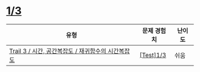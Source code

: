 # [1/3](https://www.codetree.ai/trails/complete/curated-cards/test-time-complexity-4)

|유형|문제 경험치|난이도|
|---|---|---|
|[Trail 3 / 시간, 공간복잡도 / 재귀함수의 시간복잡도](https://www.codetree.ai/trail-info/novice-high/)|[[Test]1/3](https://www.codetree.ai/trails/complete/curated-cards/test-time-complexity-4/)|쉬움|

